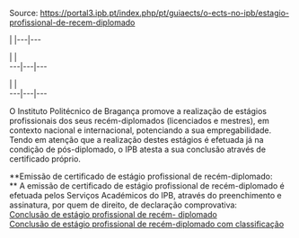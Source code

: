 Source: https://portal3.ipb.pt/index.php/pt/guiaects/o-ects-no-ipb/estagio-profissional-de-recem-diplomado

| |---|---  
  
| |   
---|---|---  
  
| |   
---|---|---  
  
  

O Instituto Politécnico de Bragança promove a realização de estágios
profissionais dos seus recém-diplomados (licenciados e mestres), em contexto
nacional e internacional, potenciando a sua empregabilidade.  
Tendo em atenção que a realização destes estágios é efetuada já na condição de
pós-diplomado, o IPB atesta a sua conclusão através de certificado próprio.  
  
**Emissão de certificado de estágio profissional de recém-diplomado:  
** A emissão de certificado de estágio profissional de recém-diplomado é
efetuada pelos Serviços Académicos do IPB, através do preenchimento e
assinatura, por quem de direito, de declaração comprovativa:  
[Conclusão de estágio profissional de recém-
diplomado](/images/guiaects/estagio_profissional_recem_diplomado_aprovado.pdf)  
[Conclusão de estágio profissional de recém-diplomado com
classificação](/images/guiaects/estagio_profissional_recem_diplomado_valores.pdf)  
  
